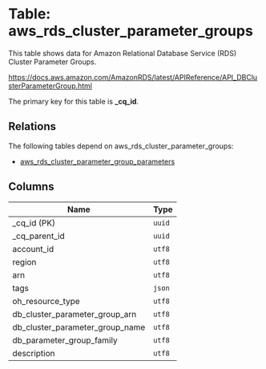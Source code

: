 # Table: aws_rds_cluster_parameter_groups

This table shows data for Amazon Relational Database Service (RDS) Cluster Parameter Groups.

https://docs.aws.amazon.com/AmazonRDS/latest/APIReference/API_DBClusterParameterGroup.html

The primary key for this table is **_cq_id**.

## Relations

The following tables depend on aws_rds_cluster_parameter_groups:
  - [aws_rds_cluster_parameter_group_parameters](aws_rds_cluster_parameter_group_parameters.md)

## Columns

| Name          | Type          |
| ------------- | ------------- |
|_cq_id (PK)|`uuid`|
|_cq_parent_id|`uuid`|
|account_id|`utf8`|
|region|`utf8`|
|arn|`utf8`|
|tags|`json`|
|oh_resource_type|`utf8`|
|db_cluster_parameter_group_arn|`utf8`|
|db_cluster_parameter_group_name|`utf8`|
|db_parameter_group_family|`utf8`|
|description|`utf8`|